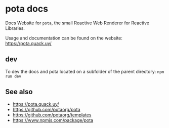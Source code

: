 # pota docs

Docs Website for `pota`, the small Reactive Web Renderer for Reactive
Libraries.

Usage and documentation can be found on the website:
https://pota.quack.uy/

## dev

To dev the docs and pota located on a subfolder of the parent
directory: `npm run dev`

## See also

- https://pota.quack.uy/
- https://github.com/potaorg/pota
- https://github.com/potaorg/templates
- https://www.npmjs.com/package/pota

